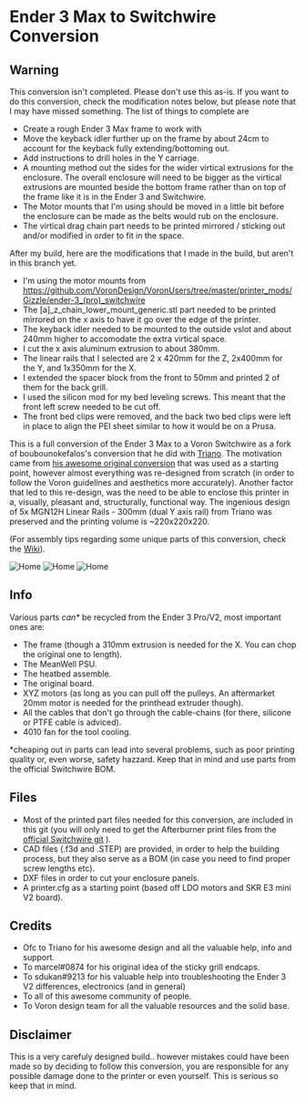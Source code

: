 # Ender 3 Max to Switchwire Conversion

## Warning
This conversion isn't completed. Please don't use this as-is. If you want to do this conversion, check the modification notes below, but please note that I may have missed something. The list of things to complete are
* Create a rough Ender 3 Max frame to work with
* Move the keyback idler further up on the frame by about 24cm to account for the keyback fully extending/bottoming out.
* Add instructions to drill holes in the Y carriage.
* A mounting method out the sides for the wider virtical extrusions for the enclosure. The overall enclosure will need to be bigger as the virtical extrusions are mounted beside the bottom frame rather than on top of the frame like it is in the Ender 3 and Switchwire.
* The Motor mounts that I'm using should be moved in a little bit before the enclosure can be made as the belts would rub on the enclosure.
* The virtical drag chain part needs to be printed mirrored / sticking out and/or modified in order to fit in the space.

After my build, here are the modifications that I made in the build, but aren't in this branch yet.
* I'm using the motor mounts from https://github.com/VoronDesign/VoronUsers/tree/master/printer_mods/Gizzle/ender-3_(pro)_switchwire
* The [a]_z_chain_lower_mount_generic.stl part needed to be printed mirrored on the x axis to have it go over the edge of the printer.
* The keyback idler needed to be mounted to the outside vslot and about 240mm higher to accomodate the extra virtical space.
* I cut the x axis aluminum extrusion to about 380mm.
* The linear rails that I selected are 2 x 420mm for the Z, 2x400mm for the Y, and 1x350mm for the X.
* I extended the spacer block from the front to 50mm and printed 2 of them for the back grill.
* I used the silicon mod for my bed leveling screws. This meant that the front left screw needed to be cut off.
* The front bed clips were removed, and the back two bed clips were left in place to align the PEI sheet similar to how it would be on a Prusa.

This is a full conversion of the Ender 3 Max to a Voron Switchwire as a fork of boubounokefalos's conversion that he did with [Triano](https://github.com/walttriano). The motivation came from [his awesome original conversion](https://github.com/walttriano/VoronUsers/tree/master/printer_mods/Triano/Ender_3Pro_Switchwire) that was used as a starting point, however almost everything was re-designed from scratch (in order to follow the Voron guidelines and aesthetics more accurately). Another factor that led to this re-design, was the need to be able to enclose this printer in a, visually, pleasant and, structurally, functional way. The ingenious design of 5x MGN12H Linear Rails - 300mm (dual Y axis rail) from Triano was preserved and the printing volume is ~220x220x220.

(For assembly tips regarding some unique parts of this conversion, check the [Wiki](https://github.com/boubounokefalos/Ender_SW/wiki)).

![Home](Images/enclosed.png)
![Home](Images/non_enclosed.png)
![Home](Images/real.png)

## Info

Various parts _can*_ be recycled from the Ender 3 Pro/V2, most important ones are:
- The frame (though a 310mm extrusion is needed for the X. You can chop the original one to length).
- The MeanWell PSU.
- The heatbed assemble.
- The original board.
- XYZ motors (as long as you can pull off the pulleys. An aftermarket 20mm motor is needed for the printhead extruder though).
- All the cables that don't go through the cable-chains (for there, silicone or PTFE cable is adviced).
- 4010 fan for the tool cooling.

*cheaping out in parts can lead into several problems, such as poor printing quality or, even worse, safety hazzard. Keep that in mind and use parts from the official Switchwire BOM.

## Files

- Most of the printed part files needed for this conversion, are included in this git (you will only need to get the Afterburner print files from the [official Switchwire git](https://github.com/VoronDesign/Voron-Switchwire/tree/master/STL/Gantry/XZ_Axis/X_Carriage) ).
- CAD files (.f3d and .STEP) are provided, in order to help the building process, but they also serve as a BOM (in case you need to find proper screw lengths etc).
- DXF files in order to cut your enclosure panels.
- A printer.cfg as a starting point (based off LDO motors and SKR E3 mini V2 board).

## Credits

- Ofc to Triano for his awesome design and all the valuable help, info and support.
- To marcel#0874 for his original idea of the sticky grill endcaps.
- To sdukan#9213 for his valuable help into troubleshooting the Ender 3 V2 differences, electronics (and in general)
- To all of this awesome community of people.
- To Voron design team for all the valuable resources and the solid base.

## Disclaimer

This is a very carefuly designed build.. however mistakes could have been made so by deciding to follow this conversion, you are responsible for any possible damage done to the printer or even yourself. This is serious so keep that in mind.
